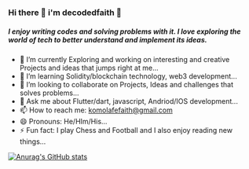 ### Hi there 👋 i'm decodedfaith 🤖


##### I enjoy writing codes and solving problems with it. I love exploring the world of tech to better understand and implement its ideas.


- 🔭 I’m currently Exploring and working on interesting and creative Projects and ideas that jumps right at me...
- 🌱 I’m learning Solidity/blockchain technology, web3 development...
- 👯 I’m looking to collaborate on Projects, Ideas and challenges that solves problems...
- 💬 Ask me about Flutter/dart, javascript, Andriod/IOS development...
- 📫 How to reach me: komolafefaith@gmail.com
- 😄 Pronouns: He/HIm/His...
- ⚡ Fun fact: I play Chess and Football and I also enjoy reading new things...

[![Anurag's GitHub stats](https://github-readme-stats.vercel.app/api?username=decodedfaith&count_private=true&hide=stars&show_icons=true&theme=radical)](https://github.com/anuraghazra/github-readme-stats)
